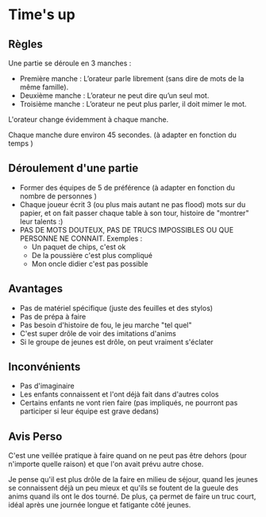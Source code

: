 # Time's up

## Règles

Une partie se déroule en 3 manches :
+ Première manche : L’orateur parle librement (sans dire de mots de la même famille).
+ Deuxième manche : L’orateur ne peut dire qu’un seul mot.
+ Troisième manche : L’orateur ne peut plus parler, il doit mimer le mot.

L'orateur change évidemment à chaque manche.

Chaque manche dure environ 45 secondes. (à adapter en fonction du temps )

## Déroulement d'une partie

+ Former des équipes de 5 de préférence (à adapter en fonction du nombre de personnes )
+ Chaque joueur écrit 3 (ou plus mais autant ne pas flood) mots sur du papier, et on fait passer chaque table à son tour, histoire de "montrer" leur talents :)
+ PAS DE MOTS DOUTEUX, PAS DE TRUCS IMPOSSIBLES OU QUE PERSONNE NE CONNAIT. Exemples :
  + Un paquet de chips, c'est ok
  + De la poussière c'est plus compliqué
  + Mon oncle didier c'est pas possible

## Avantages

+ Pas de matériel spécifique (juste des feuilles et des stylos)
+ Pas de prépa à faire
+ Pas besoin d'histoire de fou, le jeu marche "tel quel"
+ C'est super drôle de voir des imitations d'anims
+ Si le groupe de jeunes est drôle, on peut vraiment s'éclater

## Inconvénients

+ Pas d'imaginaire
+ Les enfants connaissent et l'ont déjà fait dans d'autres colos
+ Certains enfants ne vont rien faire (pas impliqués, ne pourront pas participer si leur équipe est grave dedans)

## Avis Perso

C'est une veillée pratique à faire quand on ne peut pas être dehors (pour n'importe quelle raison) et que l'on avait prévu autre chose.

Je pense qu'il est plus drôle de la faire en milieu de séjour, quand les jeunes se connaissent déjà un peu mieux et qu'ils se foutent de la gueule des anims quand ils ont le dos tourné. De plus, ça permet de faire un truc court, idéal après une journée longue et fatigante côté jeunes.